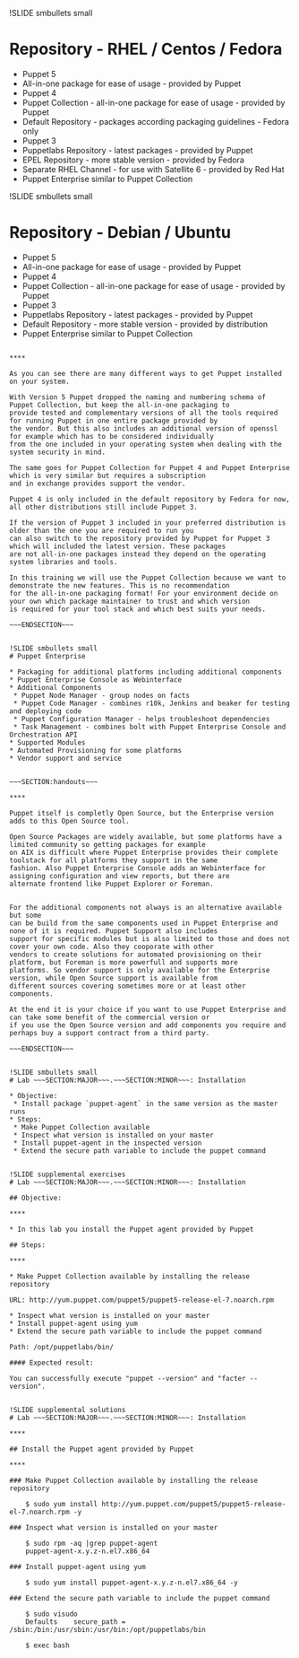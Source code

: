 !SLIDE smbullets small
# Repository - RHEL / Centos / Fedora

* Puppet 5
 * All-in-one package for ease of usage - provided by Puppet
* Puppet 4
 * Puppet Collection - all-in-one package for ease of usage - provided by Puppet
 * Default Repository - packages according packaging guidelines - Fedora only
* Puppet 3
 * Puppetlabs Repository - latest packages - provided by Puppet
 * EPEL Repository - more stable version - provided by Fedora
 * Separate RHEL Channel - for use with Satellite 6 - provided by Red Hat
* Puppet Enterprise similar to Puppet Collection


!SLIDE smbullets small
# Repository - Debian / Ubuntu

* Puppet 5
 * All-in-one package for ease of usage - provided by Puppet
* Puppet 4
 * Puppet Collection - all-in-one package for ease of usage - provided by Puppet
* Puppet 3
 * Puppetlabs Repository - latest packages - provided by Puppet
 * Default Repository - more stable version - provided by distribution
* Puppet Enterprise similar to Puppet Collection


~~~SECTION:handouts~~~

****

As you can see there are many different ways to get Puppet installed on your system.

With Version 5 Puppet dropped the naming and numbering schema of Puppet Collection, but keep the all-in-one packaging to
provide tested and complementary versions of all the tools required for running Puppet in one entire package provided by
the vendor. But this also includes an additional version of openssl for example which has to be considered individually
from the one included in your operating system when dealing with the system security in mind.

The same goes for Puppet Collection for Puppet 4 and Puppet Enterprise which is very similar but requires a subscription
and in exchange provides support the vendor.

Puppet 4 is only included in the default repository by Fedora for now, all other distributions still include Puppet 3.

If the version of Puppet 3 included in your preferred distribution is older than the one you are required to run you
can also switch to the repository provided by Puppet for Puppet 3 which will included the latest version. These packages
are not all-in-one packages instead they depend on the operating system libraries and tools.

In this training we will use the Puppet Collection because we want to demonstrate the new features. This is no recommendation
for the all-in-one packaging format! For your environment decide on your own which package maintainer to trust and which version
is required for your tool stack and which best suits your needs.

~~~ENDSECTION~~~


!SLIDE smbullets small
# Puppet Enterprise

* Packaging for additional platforms including additional components
* Puppet Enterprise Console as Webinterface
* Additional Components
 * Puppet Node Manager - group nodes on facts
 * Puppet Code Manager - combines r10k, Jenkins and beaker for testing and deploying code
 * Puppet Configuration Manager - helps troubleshoot dependencies
 * Task Management - combines bolt with Puppet Enterprise Console and Orchestration API
* Supported Modules
* Automated Provisioning for some platforms
* Vendor support and service


~~~SECTION:handouts~~~

****

Puppet itself is completly Open Source, but the Enterprise version adds to this Open Source tool.

Open Source Packages are widely available, but some platforms have a limited community so getting packages for example
on AIX is difficult where Puppet Enterprise provides their complete toolstack for all platforms they support in the same
fashion. Also Puppet Enterprise Console adds an Webinterface for assigning configuration and view reports, but there are
alternate frontend like Puppet Explorer or Foreman. 


For the additional components not always is an alternative available but some
can be build from the same components used in Puppet Enterprise and none of it is required. Puppet Support also includes
support for specific modules but is also limited to those and does not cover your own code. Also they cooporate with other
vendors to create solutions for automated provisioning on their platform, but Foreman is more powerfull and supports more
platforms. So vendor support is only available for the Enterprise version, while Open Source support is available from
different sources covering sometimes more or at least other components.

At the end it is your choice if you want to use Puppet Enterprise and can take some benefit of the commercial version or
if you use the Open Source version and add components you require and perhaps buy a support contract from a third party.

~~~ENDSECTION~~~


!SLIDE smbullets small
# Lab ~~~SECTION:MAJOR~~~.~~~SECTION:MINOR~~~: Installation

* Objective:
 * Install package `puppet-agent` in the same version as the master runs
* Steps:
 * Make Puppet Collection available
 * Inspect what version is installed on your master
 * Install puppet-agent in the inspected version
 * Extend the secure path variable to include the puppet command


!SLIDE supplemental exercises
# Lab ~~~SECTION:MAJOR~~~.~~~SECTION:MINOR~~~: Installation

## Objective:

****

* In this lab you install the Puppet agent provided by Puppet

## Steps:

****

* Make Puppet Collection available by installing the release repository

URL: http://yum.puppet.com/puppet5/puppet5-release-el-7.noarch.rpm

* Inspect what version is installed on your master
* Install puppet-agent using yum
* Extend the secure path variable to include the puppet command

Path: /opt/puppetlabs/bin/

#### Expected result:

You can successfully execute "puppet --version" and "facter --version".


!SLIDE supplemental solutions
# Lab ~~~SECTION:MAJOR~~~.~~~SECTION:MINOR~~~: Installation

****

## Install the Puppet agent provided by Puppet

****

### Make Puppet Collection available by installing the release repository

    $ sudo yum install http://yum.puppet.com/puppet5/puppet5-release-el-7.noarch.rpm -y

### Inspect what version is installed on your master

    $ sudo rpm -aq |grep puppet-agent
    puppet-agent-x.y.z-n.el7.x86_64

### Install puppet-agent using yum

    $ sudo yum install puppet-agent-x.y.z-n.el7.x86_64 -y

### Extend the secure path variable to include the puppet command

    $ sudo visudo
    Defaults    secure_path = /sbin:/bin:/usr/sbin:/usr/bin:/opt/puppetlabs/bin

    $ exec bash
